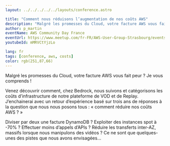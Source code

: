 ```yaml
---
layout: ../../../../../layouts/conference.astro

title: "Comment nous réduisons l’augmentation de nos coûts AWS"
description: "Malgré les promesses du Cloud, votre facture AWS vous fait peur ? Je vous comprends !"
author: p_martin
eventName: AWS Community Day France
eventUrl: https://www.meetup.com/fr-FR/AWS-User-Group-Strasbourg/events/277030691/
youtubeId: mMRVCtYjzLo

lang: fr
tags: [conference, aws, costs]
color: rgb(251,87,66)
---
```


Malgré les promesses du Cloud, votre facture AWS vous fait peur ? Je vous comprends !

Venez découvrir comment, chez Bedrock, nous suivons et catégorisons les coûts d’infrastructure de notre plateforme de VOD et de Replay. J’enchainerai avec un retour d’expérience basé sur trois ans de réponses à la question que nous nous posons tous : « comment réduire nos coûts AWS ? »

Diviser par deux une facture DynamoDB ? Exploiter des instances spot à -70% ? Effectuer moins d’appels d’APIs ? Réduire les transferts inter-AZ, massifs lorsque nous manipulons des vidéos ? Ce ne sont que quelques-unes des pistes que nous avons envisagées…
